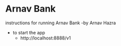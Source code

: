 # Arnav Bank

instructions for running Arnav Bank
-by Arnav Hazra

* to start the app  
  - http://localhost:8888/v1
